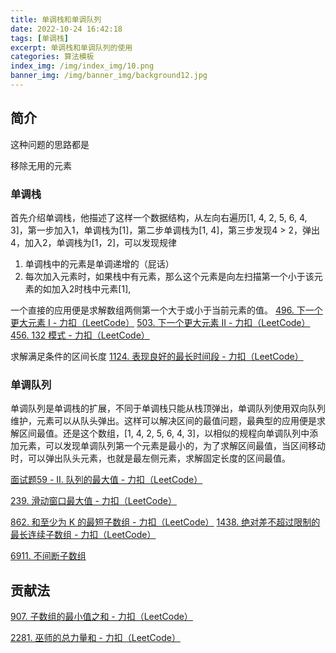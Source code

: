 ```yaml
---
title: 单调栈和单调队列
date: 2022-10-24 16:42:18
tags: [单调栈]
excerpt: 单调栈和单调队列的使用
categories: 算法模板
index_img: /img/index_img/10.png
banner_img: /img/banner_img/background12.jpg
---
```



## 简介

这种问题的思路都是<p class="note note-primary">移除无用的元素</p>

### 单调栈
首先介绍单调栈，他描述了这样一个数据结构，从左向右遍历[1, 4, 2, 5, 6, 4, 3]，第一步加入1，单调栈为[1]，第二步单调栈为[1, 4]，第三步发现4 > 2，弹出4，加入2，单调栈为[1，2]，可以发现规律
1. 单调栈中的元素是单调递增的（屁话）
2. 每次加入元素时，如果栈中有元素，那么这个元素是向左扫描第一个小于该元素的如加入2时栈中元素[1],

一个直接的应用便是求解数组两侧第一个大于或小于当前元素的值。
[496. 下一个更大元素 I - 力扣（LeetCode）](https://leetcode.cn/problems/next-greater-element-i/)
[503. 下一个更大元素 II - 力扣（LeetCode）](https://leetcode.cn/problems/next-greater-element-ii/)
[456. 132 模式 - 力扣（LeetCode）](https://leetcode.cn/problems/132-pattern/)


求解满足条件的区间长度
[1124. 表现良好的最长时间段 - 力扣（LeetCode）](https://leetcode.cn/problems/longest-well-performing-interval/)


### 单调队列

单调队列是单调栈的扩展，不同于单调栈只能从栈顶弹出，单调队列使用双向队列维护，元素可以从队头弹出。这样可以解决区间的最值问题，最典型的应用便是求解区间最值。还是这个数组，[1, 4, 2, 5, 6, 4, 3]，以相似的规程向单调队列中添加元素，可以发现单调队列第一个元素是最小的，为了求解区间最值，当区间移动时，可以弹出队头元素，也就是最左侧元素，求解固定长度的区间最值。

[面试题59 - II. 队列的最大值 - 力扣（LeetCode）](https://leetcode.cn/problems/dui-lie-de-zui-da-zhi-lcof/)

[239. 滑动窗口最大值 - 力扣（LeetCode）](https://leetcode.cn/problems/sliding-window-maximum/)


[862. 和至少为 K 的最短子数组 - 力扣（LeetCode）](https://leetcode.cn/problems/shortest-subarray-with-sum-at-least-k/)
[1438. 绝对差不超过限制的最长连续子数组 - 力扣（LeetCode）](https://leetcode.cn/problems/longest-continuous-subarray-with-absolute-diff-less-than-or-equal-to-limit/)

[6911. 不间断子数组](https://leetcode.cn/problems/continuous-subarrays/)

## 贡献法

[907. 子数组的最小值之和 - 力扣（LeetCode）](https://leetcode.cn/problems/sum-of-subarray-minimums/)

[2281. 巫师的总力量和 - 力扣（LeetCode）](https://leetcode.cn/problems/sum-of-total-strength-of-wizards/)